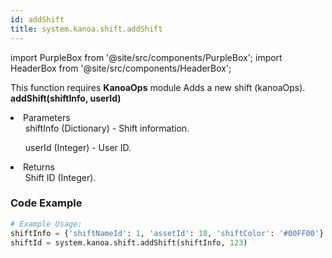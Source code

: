 ```yaml
---
id: addShift
title: system.kanoa.shift.addShift
---
```


import PurpleBox from '@site/src/components/PurpleBox';
import HeaderBox from '@site/src/components/HeaderBox';

<PurpleBox>This function requires <b>KanoaOps</b> module</PurpleBox>
<HeaderBox header="Description">Adds a new shift (kanoaOps).</HeaderBox>
<HeaderBox header="Syntax">
    <b>addShift(shiftInfo, userId)</b>
    <li>Parameters <br />
        <ul>shiftInfo (Dictionary) - Shift information.</ul>
        <ul>userId (Integer) - User ID.</ul>
    </li>
    <li>Returns <br />
        <ul>Shift ID (Integer).</ul>
    </li>
</HeaderBox>

### Code Example

```python
# Example Usage:
shiftInfo = {'shiftNameId': 1, 'assetId': 18, 'shiftColor': '#00FF00'}
shiftId = system.kanoa.shift.addShift(shiftInfo, 123)
